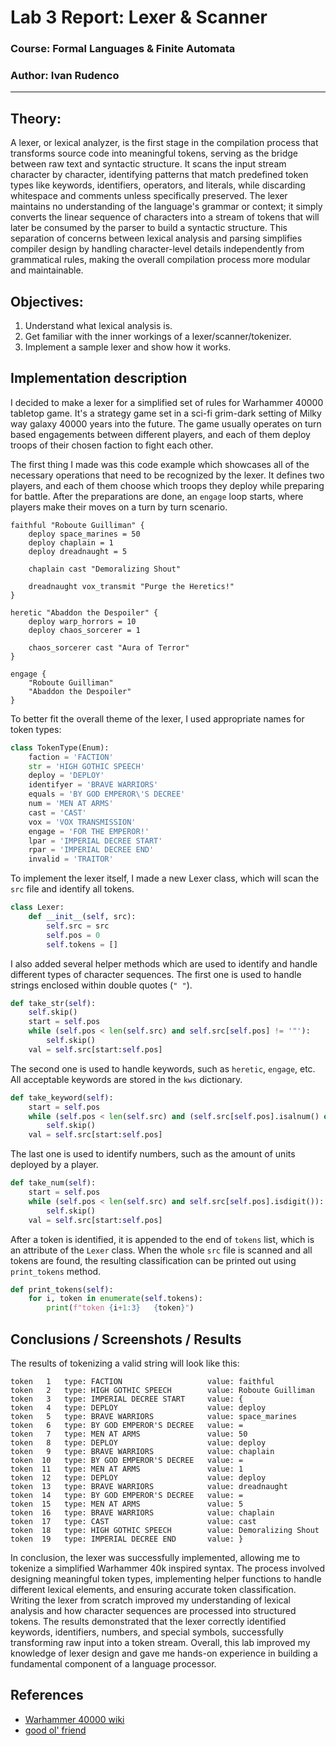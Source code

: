# Lab 3 Report: Lexer & Scanner

### Course: Formal Languages & Finite Automata
### Author: Ivan Rudenco

----

## Theory:
A lexer, or lexical analyzer, is the first stage in the compilation process that transforms source code into meaningful tokens, serving as the bridge between raw text and syntactic structure. It scans the input stream character by character, identifying patterns that match predefined token types like keywords, identifiers, operators, and literals, while discarding whitespace and comments unless specifically preserved. The lexer maintains no understanding of the language's grammar or context; it simply converts the linear sequence of characters into a stream of tokens that will later be consumed by the parser to build a syntactic structure. This separation of concerns between lexical analysis and parsing simplifies compiler design by handling character-level details independently from grammatical rules, making the overall compilation process more modular and maintainable.

## Objectives:

1. Understand what lexical analysis is.
2. Get familiar with the inner workings of a lexer/scanner/tokenizer.
3. Implement a sample lexer and show how it works. 


## Implementation description

I decided to make a lexer for a simplified set of rules for Warhammer 40000 tabletop game. It's a strategy game set in a sci-fi grim-dark setting of Milky way galaxy 40000 years into the future. The game usually operates on turn based engagements between different players, and each of them deploy troops of their chosen faction to fight each other.

The first thing I made was this code example which showcases all of the necessary operations that need to be recognized by the lexer. It defines two players, and each of them choose which troops they deploy while preparing for battle. After the preparations are done, an `engage` loop starts, where players make their moves on a turn by turn scenario.

```
faithful "Roboute Guilliman" {
    deploy space_marines = 50
    deploy chaplain = 1
    deploy dreadnaught = 5

    chaplain cast "Demoralizing Shout"

    dreadnaught vox_transmit "Purge the Heretics!"
}

heretic "Abaddon the Despoiler" {
    deploy warp_horrors = 10
    deploy chaos_sorcerer = 1

    chaos_sorcerer cast "Aura of Terror"
}

engage {
    "Roboute Guilliman"
    "Abaddon the Despoiler"
}
```

To better fit the overall theme of the lexer, I used appropriate names for token types:

```py
class TokenType(Enum):
    faction = 'FACTION'
    str = 'HIGH GOTHIC SPEECH'
    deploy = 'DEPLOY'
    identifyer = 'BRAVE WARRIORS'
    equals = 'BY GOD EMPEROR\'S DECREE'
    num = 'MEN AT ARMS'
    cast = 'CAST'
    vox = 'VOX TRANSMISSION'
    engage = 'FOR THE EMPEROR!'
    lpar = 'IMPERIAL DECREE START'
    rpar = 'IMPERIAL DECREE END'
    invalid = 'TRAITOR'
```

To implement the lexer itself, I made a new Lexer class, which will scan the `src` file and identify all tokens.

```py
class Lexer:
    def __init__(self, src):
        self.src = src
        self.pos = 0
        self.tokens = []
```

I also added several helper methods which are used to identify and handle different types of character sequences. The first one is used to handle strings enclosed within double quotes (`" "`).

```py
def take_str(self):
    self.skip()
    start = self.pos
    while (self.pos < len(self.src) and self.src[self.pos] != '"'):
        self.skip()
    val = self.src[start:self.pos]
```

The second one is used to handle keywords, such as `heretic`, `engage`, etc. All acceptable keywords are stored in the `kws` dictionary.

```py
def take_keyword(self):
    start = self.pos
    while (self.pos < len(self.src) and (self.src[self.pos].isalnum() or self.src[self.pos] == '_')):
        self.skip()
    val = self.src[start:self.pos]
```

The last one is used to identify numbers, such as the amount of units deployed by a player.

```py
def take_num(self):
    start = self.pos
    while (self.pos < len(self.src) and self.src[self.pos].isdigit()):
        self.skip()
    val = self.src[start:self.pos]
```

After a token is identified, it is appended to the end of `tokens` list, which is an attribute of the `Lexer` class. When the whole `src` file is scanned and all tokens are found, the resulting classification can be printed out using `print_tokens` method.

```py
def print_tokens(self):
    for i, token in enumerate(self.tokens):
        print(f"token {i+1:3}   {token}")
```

## Conclusions / Screenshots / Results

The results of tokenizing a valid string will look like this:

```
token   1   type: FACTION                   value: faithful
token   2   type: HIGH GOTHIC SPEECH        value: Roboute Guilliman
token   3   type: IMPERIAL DECREE START     value: {
token   4   type: DEPLOY                    value: deploy
token   5   type: BRAVE WARRIORS            value: space_marines
token   6   type: BY GOD EMPEROR'S DECREE   value: =
token   7   type: MEN AT ARMS               value: 50
token   8   type: DEPLOY                    value: deploy
token   9   type: BRAVE WARRIORS            value: chaplain
token  10   type: BY GOD EMPEROR'S DECREE   value: =
token  11   type: MEN AT ARMS               value: 1
token  12   type: DEPLOY                    value: deploy
token  13   type: BRAVE WARRIORS            value: dreadnaught
token  14   type: BY GOD EMPEROR'S DECREE   value: =
token  15   type: MEN AT ARMS               value: 5
token  16   type: BRAVE WARRIORS            value: chaplain
token  17   type: CAST                      value: cast
token  18   type: HIGH GOTHIC SPEECH        value: Demoralizing Shout
token  19   type: IMPERIAL DECREE END       value: }
```

In conclusion, the lexer was successfully implemented, allowing me to tokenize a simplified Warhammer 40k inspired syntax. The process involved designing meaningful token types, implementing helper functions to handle different lexical elements, and ensuring accurate token classification. Writing the lexer from scratch improved my understanding of lexical analysis and how character sequences are processed into structured tokens. The results demonstrated that the lexer correctly identified keywords, identifiers, numbers, and special symbols, successfully transforming raw input into a token stream. Overall, this lab improved my knowledge of lexer design and gave me hands-on experience in building a fundamental component of a language processor.

## References
- [Warhammer 40000 wiki](https://warhammer40k.fandom.com/wiki/Warhammer_40k_Wiki)
- [good ol' friend](https://chatgpt.com/)